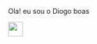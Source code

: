Ola! eu sou o Diogo boas

<div>
<img align="center" alt "diogo-html" height="30" width="30" src="https://upload.wikimedia.org/wikipedia/commons/thumb/6/61/HTML5_logo_and_wordmark.svg/800px-HTML5_logo_and_wordmark.svg.png"
<img align="center" alt "diogo-css" height="30" width="30" src="https://upload.wikimedia.org/wikipedia/commons/thumb/d/d5/CSS3_logo_and_wordmark.svg/1200px-CSS3_logo_and_wordmark.svg.png"


  
</div>
